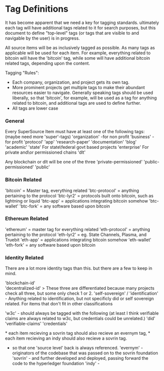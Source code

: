 # Tag Definitions

It has become apparent that we need a key for tagging standards. ultimately each tag will have additional tags related to it for search purposes, but this document to define "top-level" tags (or tags that are visible to and navigable by the user) is in progress. 

All source items will be as inclusively tagged as possible. As many tags as applicable will be used for each item. For example, everything related to bitcoin will have the 'bitcoin' tag, while some will have additional bitcoin related tags, depending upon the content.

Tagging "Rules":
* Each company, organization, and project gets its own tag.
* More prominent projects get multiple tags to make their abundant resources easier to navigate.
Generally speaking tags should be used liberally, so that 'bitcoin', for example, will be used as a tag for anything related to bitcoin, and additional tags are used to define further.
* All tags are lower case

### General

Every SuperSource Item must have at least one of the following tags: (maybe need more 'super'-tags)
'organization' -for non profit
'business' -for profit
'protocol'
'app'
'research-paper'
'documentation'
'blog'
'academic'
'state'  For state\federal govt based projects
'enterprise' For private and\or permissioned chains
'dlt'

Any blockchain or dlt will be one of the three
'private-permissioned'
'public-permissioned'
'public'

### Bitcoin Related

'bitcoin' = Master tag, everything related
'btc-protocol' = anything pertaining to the protocol
'btc-lyr2' = protocols built onto bitcoin, such as lightning or liquid
'btc-app' = applications integrating bitcoin somehow
'btc-wallet'
'btc-fork' = any software based upon bitcoin


### Ethereum Related

'ethereum' = master tag for everything related
'eth-protocol' = anything pertaining to the protocol
'eth-lyr2' = eg. State Channels, Plasma, and Truebit
'eth-app' = applications integrating bitcoin somehow
'eth-wallet'
'eth-fork' = any software based upon bitcoin


### Identity Related
There are a lot more identity tags than this. but there are a few to keep in mind.

'blockchain-id'    \
'decentralized-id'  > These three are differentiated because many projects check all three, but some only check 1 or 2.
'self-sovereign'   /
'identification'  - Anything related to identification, but not specificly did or self sovereign related. For items that don't fit in other classifications

'w3c' - should always be tagged with the following 
(at least I think verifiable claims are always related to w3c, but credentials could be unrelated.)
'did'
'verifiable-claims'
'credentials'

\* each item recieving a sovrin tag should also recieve an evernym tag, 
\* each item recieving an indy should also recieve a sovrin tag. 
   - so that one 'source level' back is always referenced.
'evernym' - originators of the codebase that was passed on to the sovrin foundation
'sovrin' - and further developed and deployed, passing forward the code to the hyperledger foundation
'indy' -  


